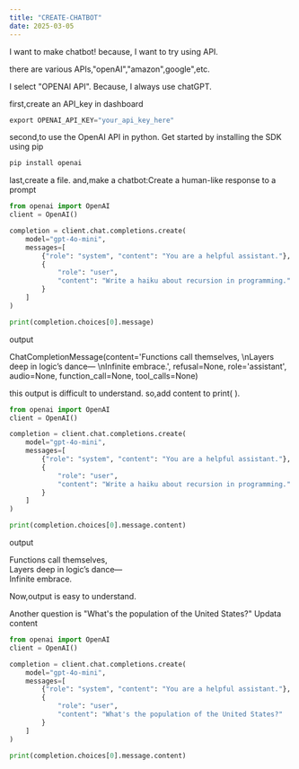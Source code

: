 ```yaml
---
title: "CREATE-CHATBOT"
date: 2025-03-05
---
```


I want to make chatbot!
because, I want to try using API.

there are various APIs,"openAI","amazon",google",etc.

I select "OPENAI API".
Because, I always use chatGPT.

first,create an API_key in dashboard
```python
export OPENAI_API_KEY="your_api_key_here"
```

second,to use the OpenAI API in python. Get started by installing the SDK using pip
```python
pip install openai
```

last,create a file. and,make a chatbot:Create a human-like response to a prompt
```python
from openai import OpenAI
client = OpenAI()

completion = client.chat.completions.create(
    model="gpt-4o-mini",
    messages=[
        {"role": "system", "content": "You are a helpful assistant."},
        {
            "role": "user",
            "content": "Write a haiku about recursion in programming."
        }
    ]
)

print(completion.choices[0].message)
```

output 

ChatCompletionMessage(content='Functions call themselves,  \nLayers deep in logic’s dance—  \nInfinite embrace.', refusal=None, role='assistant', audio=None, function_call=None, tool_calls=None)

this output is difficult to understand.
so,add content to print( ).
```python
from openai import OpenAI
client = OpenAI()

completion = client.chat.completions.create(
    model="gpt-4o-mini",
    messages=[
        {"role": "system", "content": "You are a helpful assistant."},
        {
            "role": "user",
            "content": "Write a haiku about recursion in programming."
        }
    ]
)

print(completion.choices[0].message.content)
```

output

Functions call themselves,  
Layers deep in logic’s dance—  
Infinite embrace.

Now,output is easy to understand.

Another question is "What's the population of the United States?"
Updata content
```python
from openai import OpenAI
client = OpenAI()

completion = client.chat.completions.create(
    model="gpt-4o-mini",
    messages=[
        {"role": "system", "content": "You are a helpful assistant."},
        {
            "role": "user",
            "content": "What's the population of the United States?"
        }
    ]
)

print(completion.choices[0].message.content)
```
